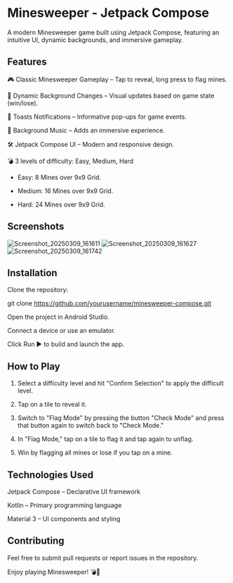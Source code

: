 # Minesweeper - Jetpack Compose

A modern Minesweeper game built using Jetpack Compose, featuring an intuitive UI, dynamic backgrounds, and immersive gameplay.

## Features

🎮 Classic Minesweeper Gameplay – Tap to reveal, long press to flag mines.

🎨 Dynamic Background Changes – Visual updates based on game state (win/lose).

🔔 Toasts Notifications – Informative pop-ups for game events.

🎵 Background Music – Adds an immersive experience.

🛠 Jetpack Compose UI – Modern and responsive design.

💣 3 levels of difficulty: Easy, Medium, Hard

- Easy: 8 Mines over 9x9 Grid.

- Medium: 16 Mines over 9x9 Grid.

- Hard: 24 Mines over 9x9 Grid.

## Screenshots

![Screenshot_20250309_161611](https://github.com/user-attachments/assets/7e6a56b5-5580-40f3-92d9-ac803c25d3d7)
![Screenshot_20250309_161627](https://github.com/user-attachments/assets/7340725b-7e19-437d-9af4-2ecc32461cfb)
![Screenshot_20250309_161742](https://github.com/user-attachments/assets/b4f1b094-eb4b-4896-9e36-119a4469ab96)

## Installation

Clone the repository:

git clone https://github.com/yourusername/minesweeper-compose.git

Open the project in Android Studio.

Connect a device or use an emulator.

Click Run ▶ to build and launch the app.

## How to Play

1. Select a difficulty level and hit "Confirm Selection" to apply the difficult level.

2. Tap on a tile to reveal it.

3. Switch to "Flag Mode" by pressing the button "Check Mode" and press that button again to switch back to "Check Mode."

4. In "Flag Mode," tap on a tile to flag it and tap again to unflag.

5. Win by flagging all mines or lose if you tap on a mine.

## Technologies Used

Jetpack Compose – Declarative UI framework

Kotlin – Primary programming language

Material 3 – UI components and styling

## Contributing

Feel free to submit pull requests or report issues in the repository.

Enjoy playing Minesweeper! 💣🎉
